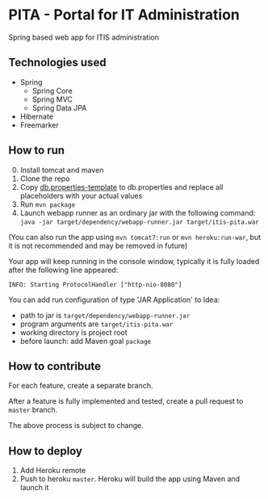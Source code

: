 # PITA - Portal for IT Administration

Spring based web app for ITIS administration

## Technologies used

- Spring
    - Spring Core
    - Spring MVC
    - Spring Data JPA
- Hibernate
- Freemarker

## How to run

0. Install tomcat and maven
1. Clone the repo
2. Copy [db.properties-template](./src/main/resources/db.properties-template) to db.properties 
and replace all placeholders with your actual values
3. Run `mvn package`
4. Launch webapp runner as an ordinary jar with the following command:
`java -jar target/dependency/webapp-runner.jar target/itis-pita.war`

(You can also run the app using `mvn tomcat7:run` or `mvn heroku:run-war`, but it is not recommended and may be removed in future)

Your app will keep running in the console window, typically it is fully loaded after the following line appeared:

`INFO: Starting ProtocolHandler ["http-nio-8080"]`

You can add run configuration of type 'JAR Application' to Idea:
- path to jar is `target/dependency/webapp-runner.jar`
- program arguments are `target/itis-pita.war`
- working directory is project root
- before launch: add Maven goal `package`

## How to contribute

For each feature, create a separate branch.

After a feature is fully implemented and tested, 
create a pull request to `master` branch.

The above process is subject to change.

## How to deploy

1. Add Heroku remote
2. Push to heroku `master`. Heroku will build the app using Maven and launch it